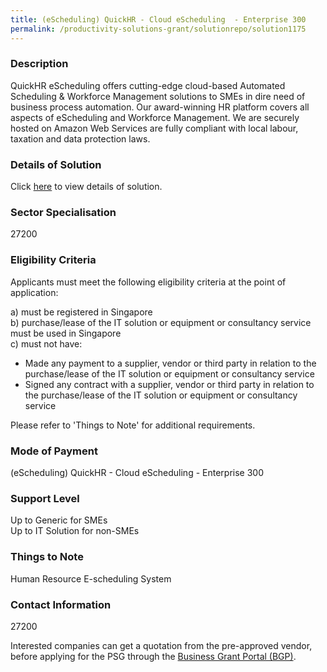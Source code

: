 ```yaml
---
title: (eScheduling) QuickHR - Cloud eScheduling  - Enterprise 300
permalink: /productivity-solutions-grant/solutionrepo/solution1175
---
```


### Description

QuickHR eScheduling offers cutting-edge cloud-based Automated Scheduling & Workforce Management solutions to SMEs in dire need of business process automation. Our award-winning HR platform covers all aspects of eScheduling and Workforce Management. We are securely hosted on Amazon Web Services are fully compliant with local labour, taxation and data protection laws.

### Details of Solution

Click <a href='Enable Business Pte Ltd' target='_blank' rel='noopener'>here</a> to view details of solution.

### Sector Specialisation

 27200 

### Eligibility Criteria

Applicants must meet the following eligibility criteria at the point of application:

a) must be registered in Singapore <br>
b) purchase/lease of the IT solution or equipment or consultancy service must be used in Singapore <br>
c) must not have:
- Made any payment to a supplier, vendor or third party in relation to the purchase/lease of the IT solution or equipment or consultancy service
- Signed any contract with a supplier, vendor or third party in relation to the purchase/lease of the IT solution or equipment or consultancy service

Please refer to 'Things to Note' for additional requirements.

### Mode of Payment
(eScheduling) QuickHR - Cloud eScheduling  - Enterprise 300

### Support Level
Up to Generic for SMEs <br>
Up to IT Solution for non-SMEs

### Things to Note
Human Resource E-scheduling System

### Contact Information
27200

Interested companies can get a quotation from the pre-approved vendor, before applying for the PSG through the <a target='_blank' rel='noopener' href='https://www.businessgrants.gov.sg/'>Business Grant Portal (BGP)</a>.
